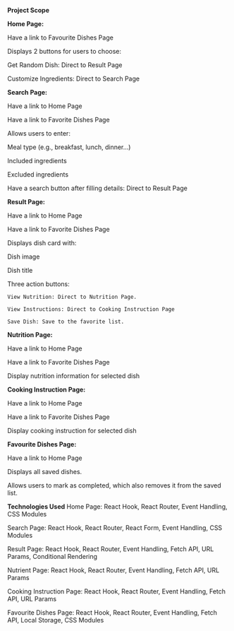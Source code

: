 **Project Scope**

**Home Page:**

Have a link to Favourite Dishes Page

Displays 2 buttons for users to choose: 

Get Random Dish: Direct to Result Page

Customize Ingredients: Direct to Search Page

**Search Page:**

Have a link to Home Page

Have a link to Favorite Dishes Page

Allows users to enter:

  Meal type (e.g., breakfast, lunch, dinner...)
  
  Included ingredients
  
  Excluded ingredients
  
Have a search button after filling details: Direct to Result Page

**Result Page:**

Have a link to Home Page

Have a link to Favorite Dishes Page

Displays dish card with:

  Dish image
  
  Dish title
  
  Three action buttons:
  
    View Nutrition: Direct to Nutrition Page.
    
    View Instructions: Direct to Cooking Instruction Page
    
    Save Dish: Save to the favorite list.

**Nutrition Page:**

Have a link to Home Page

Have a link to Favorite Dishes Page

Display nutrition information for selected dish

**Cooking Instruction Page:**

Have a link to Home Page

Have a link to Favorite Dishes Page

Display cooking instruction for selected dish

**Favourite Dishes Page:**

Have a link to Home Page

Displays all saved dishes.

Allows users to mark as completed, which also removes it from the saved list.


**Technologies Used**
Home Page: React Hook, React Router, Event Handling, CSS Modules

Search Page: React Hook, React Router, React Form, Event Handling, CSS Modules

Result Page: React Hook, React Router, Event Handling, Fetch API, URL Params, Conditional Rendering

Nutrient Page: React Hook, React Router, Event Handling, Fetch API, URL Params

Cooking Instruction Page: React Hook, React Router, Event Handling, Fetch API, URL Params

Favourite Dishes Page: React Hook, React Router, Event Handling, Fetch API, Local Storage, CSS Modules
